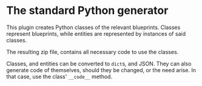 # The standard Python generator

This plugin creates Python classes of the relevant blueprints.
Classes represent blueprints, while entities are represented by instances of said classes.

The resulting zip file, contains all necessary code to use the classes.

Classes, and entities can be converted to `dict`s, and JSON.
They can also generate code of themselves, should they be changed, or the need arise.
In that case, use the class' `__code__` method.
